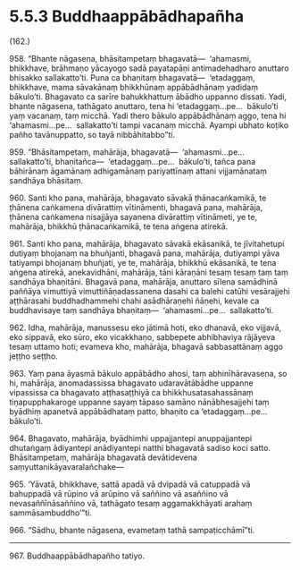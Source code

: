 # 5.5.3 Buddhaappābādhapañha

(162.)

958\. “Bhante nāgasena, bhāsitampetaṃ bhagavatā—  ‘ahamasmi, bhikkhave, brāhmaṇo yācayogo sadā payatapāṇi antimadehadharo anuttaro bhisakko sallakatto’ti. Puna ca bhaṇitaṃ bhagavatā—  ‘etadaggaṃ, bhikkhave, mama sāvakānaṃ bhikkhūnaṃ appābādhānaṃ yadidaṃ bākulo’ti. Bhagavato ca sarīre bahukkhattuṃ ābādho uppanno dissati. Yadi, bhante nāgasena, tathāgato anuttaro, tena hi ‘etadaggaṃ…pe…  bākulo’ti yaṃ vacanaṃ, taṃ micchā. Yadi thero bākulo appābādhānaṃ aggo, tena hi ‘ahamasmi…pe…  sallakatto’ti tampi vacanaṃ micchā. Ayampi ubhato koṭiko pañho tavānuppatto, so tayā nibbāhitabbo”ti.

959\. “Bhāsitampetaṃ, mahārāja, bhagavatā—  ‘ahamasmi…pe…  sallakatto’ti, bhaṇitañca—  ‘etadaggaṃ…pe…  bākulo’ti, tañca pana bāhirānaṃ āgamānaṃ adhigamānaṃ pariyattīnaṃ attani vijjamānataṃ sandhāya bhāsitaṃ.

960\. Santi kho pana, mahārāja, bhagavato sāvakā ṭhānacaṅkamikā, te ṭhānena caṅkamena divārattiṃ vītināmenti, bhagavā pana, mahārāja, ṭhānena caṅkamena nisajjāya sayanena divārattiṃ vītināmeti, ye te, mahārāja, bhikkhū ṭhānacaṅkamikā, te tena aṅgena atirekā.

961\. Santi kho pana, mahārāja, bhagavato sāvakā ekāsanikā, te jīvitahetupi dutiyaṃ bhojanaṃ na bhuñjanti, bhagavā pana, mahārāja, dutiyampi yāva tatiyampi bhojanaṃ bhuñjati, ye te, mahārāja, bhikkhū ekāsanikā, te tena aṅgena atirekā, anekavidhāni, mahārāja, tāni kāraṇāni tesaṃ tesaṃ taṃ taṃ sandhāya bhaṇitāni. Bhagavā pana, mahārāja, anuttaro sīlena samādhinā paññāya vimuttiyā vimuttiñāṇadassanena dasahi ca balehi catūhi vesārajjehi aṭṭhārasahi buddhadhammehi chahi asādhāraṇehi ñāṇehi, kevale ca buddhavisaye taṃ sandhāya bhaṇitaṃ—  ‘ahamasmi…pe…  sallakatto’ti.

962\. Idha, mahārāja, manussesu eko jātimā hoti, eko dhanavā, eko vijjavā, eko sippavā, eko sūro, eko vicakkhaṇo, sabbepete abhibhaviya rājāyeva tesaṃ uttamo hoti; evameva kho, mahārāja, bhagavā sabbasattānaṃ aggo jeṭṭho seṭṭho.

963\. Yaṃ pana āyasmā bākulo appābādho ahosi, taṃ abhinīhāravasena, so hi, mahārāja, anomadassissa bhagavato udaravātābādhe uppanne vipassissa ca bhagavato aṭṭhasaṭṭhiyā ca bhikkhusatasahassānaṃ tiṇapupphakaroge uppanne sayaṃ tāpaso samāno nānābhesajjehi taṃ byādhiṃ apanetvā appābādhataṃ patto, bhaṇito ca ‘etadaggaṃ…pe…  bākulo’ti.

964\. Bhagavato, mahārāja, byādhimhi uppajjantepi anuppajjantepi dhutaṅgaṃ ādiyantepi anādiyantepi natthi bhagavatā sadiso koci satto. Bhāsitampetaṃ, mahārāja bhagavatā devātidevena saṃyuttanikāyavaralañchake—

965\. ‘Yāvatā, bhikkhave, sattā apadā vā dvipadā vā catuppadā vā bahuppadā vā rūpino vā arūpino vā saññino vā asaññino vā nevasaññīnāsaññino vā, tathāgato tesaṃ aggamakkhāyati arahaṃ sammāsambuddho’”ti.

966\. “Sādhu, bhante nāgasena, evametaṃ tathā sampaṭicchāmī”ti.

---

967\. Buddhaappābādhapañho tatiyo.
